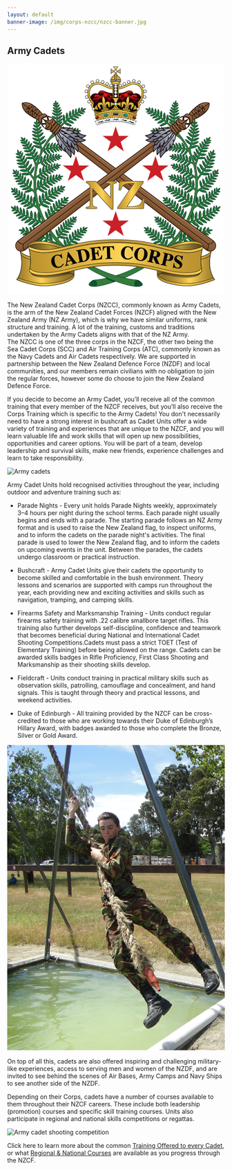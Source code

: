```yaml
---
layout: default
banner-image: /img/corps-nzcc/nzcc-banner.jpg
---
```


## Army Cadets

<section class="image-text top">

<img class="corps-page-crest" src="/img/logos/NZCF_ArmyCadets_Logo_2022_Final-01.png" alt="Army cadets crest">
<p class="lead">The New Zealand Cadet Corps (NZCC), commonly known as Army Cadets, is the arm of the New Zealand Cadet Forces (NZCF) aligned with the New Zealand Army (NZ Army), which is why we have similar uniforms, rank structure and training. A lot of the training, customs and traditions undertaken by the Army Cadets aligns with that of the NZ Army.
<br>
The NZCC is one of the three corps in the NZCF, the other two being the Sea Cadet Corps (SCC) and Air Training Corps (ATC), commonly known as the Navy Cadets and Air Cadets respectively. We are supported in partnership between the New Zealand Defence Force (NZDF) and local communities, and our members remain civilians with no obligation to join the regular forces, however some do choose to join the New Zealand Defence Force.</p>

</section>

<p class="page-item">If you decide to become an Army Cadet, you’ll receive all of the common training that every member of the NZCF receives, but you’ll also receive the Corps Training which is specific to the Army Cadets! You don't necessarily need to have a strong interest in bushcraft as Cadet Units offer a wide variety of training and experiences that are unique to the NZCF, and you will learn valuable life and work skills that will open up new possibilities, opportunities and career options. You will be part of a team, develop leadership and survival skills, make new friends, experience challenges and learn to take responsibility.</p>

<img src="/img/corps-nzcc/amry_cadet_update.jpg" alt="Army cadets" class="page-item">

Army Cadet Units hold recognised activities throughout the year, including outdoor and adventure training such as:

* Parade Nights - Every unit holds Parade Nights weekly, approximately 3–4 hours per night during the school terms. Each parade night usually begins and ends with a parade. The starting parade follows an NZ Army format and is used to raise the New Zealand flag, to inspect uniforms, and to inform the cadets on the parade night's activities. The final parade is used to lower the New Zealand flag, and to inform the cadets on upcoming events in the unit. Between the parades, the cadets undergo classroom or practical instruction.

* Bushcraft - Army Cadet Units give their cadets the opportunity to become skilled and comfortable in the bush environment. Theory lessons and scenarios are supported with camps run throughout the year, each providing new and exciting activities and skills such as navigation, tramping, and camping skills.

* Firearms Safety and Marksmanship Training - Units conduct regular firearms safety training with .22 calibre smallbore target rifles. This training also further develops self-discipline, confidence and teamwork that becomes beneficial during National and International Cadet Shooting Competitions.Cadets must pass a strict TOET (Test of Elementary Training) before being allowed on the range. Cadets can be awarded skills badges in Rifle Proficiency, First Class Shooting and Marksmanship as their shooting skills develop.

* Fieldcraft - Units conduct training in practical military skills such as observation skills, patrolling, camouflage and concealment, and hand signals. This is taught through theory and practical lessons, and weekend activities.


* Duke of Edinburgh - All training provided by the NZCF can be cross-credited to those who are working towards their Duke of Edinburgh’s Hillary Award, with badges awarded to those who complete the Bronze, Silver or Gold Award.

<section class="image-text">

<div><img src="/img/corps-nzcc/DSC00209.jpg" alt="Confidence course"></div>

<p>On top of all this, cadets are also offered inspiring and challenging military-like experiences, access to serving men and women of the NZDF, and are invited to see behind the scenes of  Air Bases, Army Camps and Navy Ships to see another side of the NZDF. </p>

</section>

<p class="page-item">Depending on their Corps, cadets have a number of courses available to them throughout their NZCF careers. These include both leadership (promotion) courses and specific skill training courses. Units also participate in regional and national skills competitions or regattas.</p>

<img src="/img/corps-nzcc/IMG_2932.JPG" alt="Army cadet shooting competition">

Click here to learn more about the common [Training Offered to every Cadet](training.html), or what [Regional & National Courses](cadetcourses.html) are available as you progress through the NZCF. 